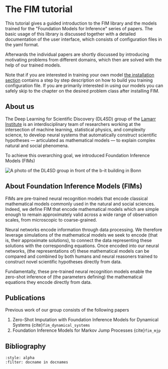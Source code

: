 # The FIM tutorial

This tutorial gives a guided introduction to the FIM library and the models trained for the "Foundation Models for Inference" series of papers.
The basic usage of this library is discussed together with a detailed documentation of the user interface, which consists of configuration files in the yaml format.

Afterwards the individual papers are shortly discussed by introducing motivating problems from different domains, which then are solved with the help
of our trained models.

Note that if you are interested in training your own model [the installation section](FIM_installation_and_settings.md) contains a step by step
description on how to build you training configuration file. If you are primarily interested in using our models you can safely skip to the chapter
on the desired problem class after installing FIM.

## About us
The Deep Learning for Scientific Discovery (DL4SD) group of the [Lamarr Institute](https://lamarr-institute.org/) is an interdisciplinary team of researchers working at the intersection of machine learning, statistical physics, and complexity science, to develop neural systems that automatically construct scientific hypotheses — articulated as mathematical models — to explain complex natural and social phenomena.

To achieve this overarching goal, we introduced Foundation Inference Models (FIMs)

![A photo of the DL4SD group in front of the b-it building in Bonn](group-1.jpg)

## About Foundation Inference Models (FIMs)

FIMs are pre-trained neural recognition models that encode classical mathematical models commonly used in the natural and social sciences. Indeed, we define FIM that encode mathematical models which are simple enough to remain approximately valid across a wide range of observation scales, from microscopic to coarse-grained.

Neural networks encode information through data processing. We therefore leverage simulations of the mathematical models we seek to encode (that is, their approximate solutions), to connect the data representing these solutions with the corresponding equations. Once encoded into our neural networks, (the representations of) these mathematical models can be compared and combined by both humans and neural reasoners trained to construct novel scientific hypotheses directly from data.

Fundamentally, these pre-trained neural recognition models enable the zero-shot inference of (the parameters defining) the mathematical equations they encode directly from data.

## Publications

Previous work of our group consists of the following papers

1. Zero-Shot Imputation with Foundation Inference Models for Dynamical Systems {cite}`fim_dynamical_systems`
2. Foundation Inference Models for Markov Jump Processes {cite}`fim_mjp`


## Bibliography
```{bibliography}
:style: alpha
:filter: docname in docnames
```
